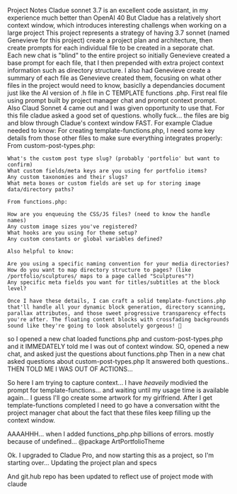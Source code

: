 Project Notes
Cladue sonnet 3.7 is an excellent code assistant, in my experience much better than OpenAI 40
But Cladue has a relatively short context window, which introduces interesting challengs when working on a large project
This project represents a strategy of having 3.7 sonnet (named Genevieve for this project) create a project plan and architecture, then create prompts for each individual file to be created in a seporate chat. 
Each new chat is "blind" to the entire project so initially Genevieve created a base prompt for each file, that I then prepended with extra project context information such as directory structure. 
I also had Genevieve create a summary of each file as Genevieve created them, focusing on what other files in the project would need to know, basiclly a dependancies document just like the AI version of .h file in C
TEMPLATE functions .php. First real file using prompt built by project manager chat and prompt context prompt. Also Claud Sonnet 4 came out and I was given opportunity to use that. For this file cladue asked a good set of questions. 
wholly fuck... the files are big and blow through Cladue's context window FAST. 
For example Cladue needed to know:
    For creating template-functions.php, I need some key details from those other files to make sure everything integrates properly:
    From custom-post-types.php:

    What's the custom post type slug? (probably 'portfolio' but want to confirm)
    What custom fields/meta keys are you using for portfolio items?
    Any custom taxonomies and their slugs?
    What meta boxes or custom fields are set up for storing image data/directory paths?

    From functions.php:

    How are you enqueuing the CSS/JS files? (need to know the handle names)
    Any custom image sizes you've registered?
    What hooks are you using for theme setup?
    Any custom constants or global variables defined?

    Also helpful to know:

    Are you using a specific naming convention for your media directories?
    How do you want to map directory structure to pages? (like /portfolio/sculptures/ maps to a page called "Sculptures"?)
    Any specific meta fields you want for titles/subtitles at the block level?

    Once I have these details, I can craft a solid template-functions.php that'll handle all your dynamic block generation, directory scanning, parallax attributes, and those sweet progressive transparency effects you're after. The floating content blocks with crossfading backgrounds sound like they're going to look absolutely gorgeous! 🎨
so I opened a new chat loaded functions.php and custom-post-types.php and it IMMEDATELY told me I was out of context window. 
SO, opened a new chat, and asked just the questions about functions.php
Then in a new chat asked questions about custom-post-types.php
It answered both questions.. THEN TOLD ME I WAS OUT OF ACTIONS...

So here I am trying to capture context... 
I have _heaveily_ modivied the prompt for template-functions... and waiting until my usage time is available again... I guess I'll go create some artwork for my girlfriend. After I get template-functions completed I need to go have a conversation witht the project manager chat about the fact that these files keep filling up the context window. 

AAAAHHH... when I added functions_php.php billions of errors. mostly because of undefined... @package ArtPortfolioTheme

Ok. I upgraded to Cladue Pro, and now starting this as a project, so I'm starting over...
Updating the project plan and specs

And git.hub repo has been updated to reflect use of project mode with claude